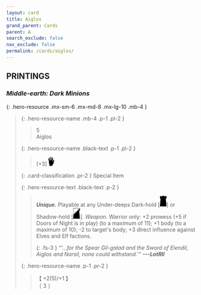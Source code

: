 ```yaml
---
layout: card
title: Aiglos
grand_parent: Cards
parent: A
search_exclude: false
nav_exclude: false
permalink: /cards/aiglos/
---
```


## PRINTINGS


### _Middle-earth: Dark Minions_

{: .hero-resource .mx-sm-6 .mx-md-8 .mx-lg-10 .mb-4 }
> {: .hero-resource-name .mb-4 .p-1 .pl-2 }
> > <div class="card-mp">5</div>
> > <div class="card-name">Aiglos</div>
>
> {: .hero-resource-name .black-text .p-1 .pl-2 }
> > [+3]![](/assets/images/di.svg)
>
> {: .card-classification .pr-2 }
> Special Item
>
> {: .hero-resource-text .black-text .p-2 }
> > _**Unique.**_ Playable at any Under-deeps Dark-hold \[![](/assets/images/dark-hold.svg)] or Shadow-hold \[![](/assets/images/shadow-hold.svg)]. _Weapon._ Warrior only: +2 prowess (+5 if Doors of Night is in play) (to a maximum of 11); +1 body (to a maximum of 10); -2 to target's body; +3 direct influence against Elves and Elf factions. 
> > 
> > {: .fs-3 } 
> > _“‘...for the Spear Gil-galad and the Sword of Elendil, Aiglos and Narsil, none could withstand.’”_ ***---&#65279;LotRII*** 
> 
> {: .hero-resource-name .p-1 .pr-2 }
> > <div class="card-shield">【 +2(5)/+1 】</div>
> > <div class="card-corruption">〔 3 〕</div>
